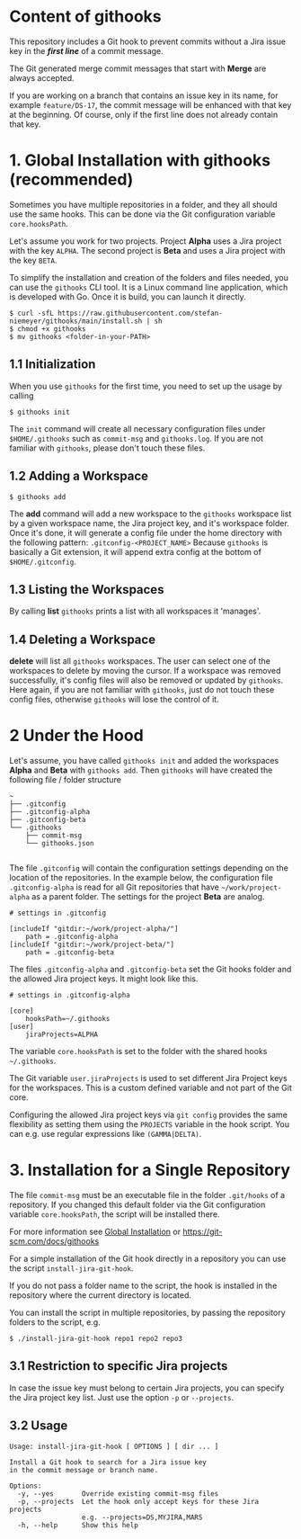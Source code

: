 # Content of githooks

This repository includes a Git hook to prevent commits without a Jira issue key in the ***first line*** of a commit message.

The Git generated merge commit messages that start with **Merge** are always accepted.

If you are working on a branch that contains an issue key in its name, for example `feature/DS-17`,
the commit message will be enhanced with that key at the beginning.
Of course, only if the first line does not already contain that key.

<a name="global-installation"></a>
# 1. Global Installation with githooks (recommended)

Sometimes you have multiple repositories in a folder, and they all should use the same hooks.
This can be done via the Git configuration variable `core.hooksPath`.

Let's assume you work for two projects. Project **Alpha** uses a Jira project with the key `ALPHA`.
The second project is **Beta** and uses a Jira project with the key `BETA`.

To simplify the installation and creation of the folders and files needed, you can use the `githooks`
CLI tool. It is a Linux command line application, which is developed with Go.
Once it is build, you can launch it directly.

```shell
$ curl -sfL https://raw.githubusercontent.com/stefan-niemeyer/githooks/main/install.sh | sh
$ chmod +x githooks
$ mv githooks <folder-in-your-PATH>
```

## 1.1 Initialization
When you use `githooks` for the first time, you need to set up the usage by calling
```shell
$ githooks init
```

The `init` command will create all necessary configuration files under `$HOME/.githooks` such as `commit-msg` and `githooks.log`. 
If you are not familiar with `githooks`, please don't touch these files.

## 1.2 Adding a Workspace

```shell
$ githooks add
```
The **add** command will add a new workspace to the `githooks` workspace list by a given workspace name, 
the Jira project key, and it's workspace folder.
Once it's done, it will generate a config file under the home directory with the following pattern: `.gitconfig-<PROJECT_NAME>` 
Because `githooks` is basically a Git extension, it will append extra config at the bottom of `$HOME/.gitconfig`.

## 1.3 Listing the Workspaces
By calling **list** `githooks` prints a list with all workspaces it 'manages'.

## 1.4 Deleting a Workspace
**delete** will list all `githooks` workspaces. The user can select one of the workspaces to delete by moving the cursor.
If a workspace was removed successfully, it's config files will also be removed or updated by `githooks`.
Here again, if you are not familiar with `githooks`, just do not touch these config files,
otherwise `githooks` will lose the control of it. 

# 2 Under the Hood
Let's assume, you have called `githooks init` and added the workspaces **Alpha** and **Beta** with `githooks add`.
Then `githooks` will have created the following
file / folder structure

```
~
├── .gitconfig
├── .gitconfig-alpha
├── .gitconfig-beta
└── .githooks
    ├── commit-msg
    └── githooks.json
    
```

The file `.gitconfig` will contain the configuration settings depending on the location of the
repositories. In the example below, the configuration file `.gitconfig-alpha` is read for
all Git repositories that have `~/work/project-alpha` as a parent folder.
The settings for the project **Beta** are analog.

```
# settings in .gitconfig

[includeIf "gitdir:~/work/project-alpha/"]
    path = .gitconfig-alpha
[includeIf "gitdir:~/work/project-beta/"]
    path = .gitconfig-beta
```

The files `.gitconfig-alpha` and `.gitconfig-beta` set the Git hooks folder and the allowed Jira project keys.
It might look like this.

```
# settings in .gitconfig-alpha

[core]
    hooksPath=~/.githooks
[user]
    jiraProjects=ALPHA
```

The variable `core.hooksPath` is set to the folder with the shared hooks `~/.githooks`.

The Git variable `user.jiraProjects` is used to set different Jira Project keys for the workspaces.
This is a custom defined variable and not part of the Git core.

Configuring the allowed Jira project keys via `git config` provides the same flexibility as setting them using the
`PROJECTS` variable in the hook script. You can e.g. use regular expressions like `(GAMMA|DELTA)`.

# 3. Installation for a Single Repository

The file `commit-msg` must be an executable file in the folder `.git/hooks` of a repository.
If you changed this default folder via the Git configuration variable `core.hooksPath`,
the script will be installed there.

For more information see [Global Installation](#global-installation) or https://git-scm.com/docs/githooks

For a simple installation of the Git hook directly in a repository you can use the script `install-jira-git-hook`.

If you do not pass a folder name to the script, the hook is installed in the repository where the current
directory is located.

You can install the script in multiple repositories, by passing the repository folders to the script, e.g.
```shell
$ ./install-jira-git-hook repo1 repo2 repo3
```

## 3.1 Restriction to specific Jira projects

In case the issue key must belong to certain Jira projects, you can specify the Jira project key list.
Just use the option `-p` or `--projects`.

## 3.2 Usage
```
Usage: install-jira-git-hook [ OPTIONS ] [ dir ... ]

Install a Git hook to search for a Jira issue key
in the commit message or branch name.

Options:
  -y, --yes       Override existing commit-msg files
  -p, --projects  Let the hook only accept keys for these Jira projects
                  e.g. --projects=DS,MYJIRA,MARS
  -h, --help      Show this help
```
